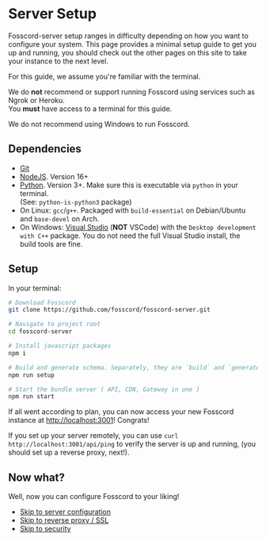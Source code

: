 # Server Setup

Fosscord-server setup ranges in difficulty depending on how you want to configure your system.
This page provides a minimal setup guide to get you up and running,
you should check out the other pages on this site to take your instance to the next level.

For this guide, we assume you're familiar with the terminal.

We do **not** recommend or support running Fosscord using services such as Ngrok or Heroku.  
You **must** have access to a terminal for this guide.

We do not recommend using Windows to run Fosscord.

## Dependencies

- [Git](https://git-scm.com/)
- [NodeJS](https://nodejs.org). Version 16+
- [Python](https://www.python.org/). Version 3+. Make sure this is executable via `python` in your terminal.  
    (See: `python-is-python3` package)
- On Linux: `gcc`/`g++`. Packaged with `build-essential` on Debian/Ubuntu and `base-devel` on Arch.
- On Windows: [Visual Studio](https://visualstudio.microsoft.com/) (**NOT** VSCode) with the `Desktop development with C++` package.
    You do not need the full Visual Studio install, the build tools are fine.

## Setup

In your terminal:

```bash
# Download Fosscord
git clone https://github.com/fosscord/fosscord-server.git

# Navigate to project root
cd fosscord-server

# Install javascript packages
npm i

# Build and generate schema. Separately, they are `build` and `generate:schema`.
npm run setup

# Start the bundle server ( API, CDN, Gateway in one )
npm run start
```

If all went according to plan, you can now access your new Fosscord instance at [http://localhost:3001](http://localhost:3001)! Congrats!

If you set up your server remotely, you can use `curl http://localhost:3001/api/ping` to verify the server is up and running,
(you should set up a reverse proxy, next!).

## Now what?

Well, now you can configure Fosscord to your liking!

- [Skip to server configuration](configuration)
- [Skip to reverse proxy / SSL](reverseProxy.md)
- [Skip to security](security)
